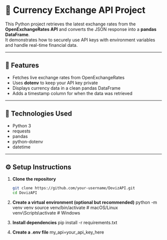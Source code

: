 # 💱 Currency Exchange API Project

This Python project retrieves the latest exchange rates from the **OpenExchangeRates API** and converts the JSON response into a **pandas DataFrame**.  
It demonstrates how to securely use API keys with environment variables and handle real-time financial data.

---

## 🚀 Features
- Fetches live exchange rates from OpenExchangeRates
- Uses **dotenv** to keep your API key private
- Displays currency data in a clean pandas DataFrame
- Adds a timestamp column for when the data was retrieved

---

## 🧰 Technologies Used
- Python 3
- requests
- pandas
- python-dotenv
- datetime

---

## ⚙️ Setup Instructions

1. **Clone the repository**
   ```bash
   git clone https://github.com/your-username/DovizAPI.git
   cd DovizAPI

2. **Create a virtual environment (optional but recommended)**
python -m venv venv
source venv/bin/activate   # macOS/Linux
venv\Scripts\activate      # Windows

3. **Install dependencies**
pip install -r requirements.txt

4. **Create a .env file**
my_api=your_api_key_here
